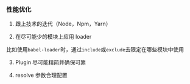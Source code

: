 ### 性能优化

1. 跟上技术的迭代（Node，Npm，Yarn）

2. 在尽可能少的模块上应用 loader

比如使用`babel-loader`时，通过`include`或`exclude`去限定在哪些模块中使用

3. Plugin 尽可能精简并确保可靠

4. resolve 参数合理配置
